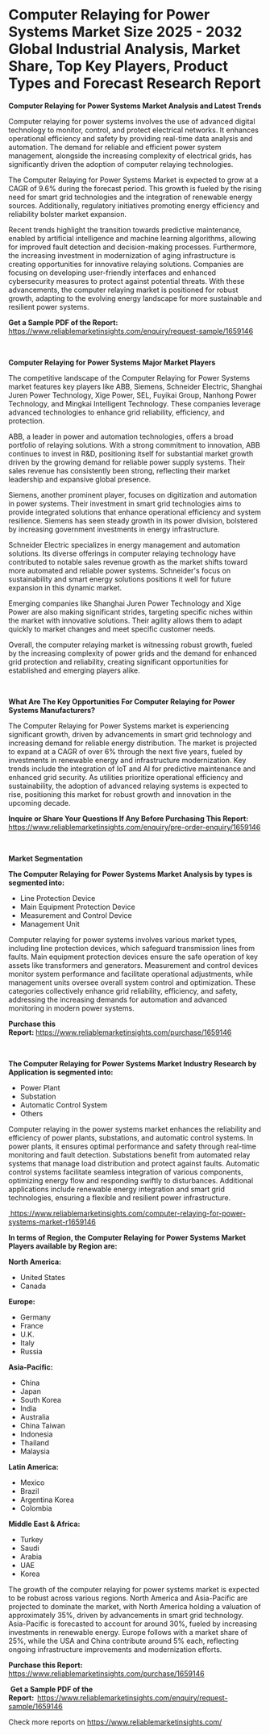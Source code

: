 <p><h1>Computer Relaying for Power Systems Market Size 2025 - 2032 Global Industrial Analysis, Market Share, Top Key Players, Product Types and Forecast Research Report</h1></p><p><strong>Computer Relaying for Power Systems Market Analysis and Latest Trends</strong></p>
<p><p>Computer relaying for power systems involves the use of advanced digital technology to monitor, control, and protect electrical networks. It enhances operational efficiency and safety by providing real-time data analysis and automation. The demand for reliable and efficient power system management, alongside the increasing complexity of electrical grids, has significantly driven the adoption of computer relaying technologies.</p><p>The Computer Relaying for Power Systems Market is expected to grow at a CAGR of 9.6% during the forecast period. This growth is fueled by the rising need for smart grid technologies and the integration of renewable energy sources. Additionally, regulatory initiatives promoting energy efficiency and reliability bolster market expansion. </p><p>Recent trends highlight the transition towards predictive maintenance, enabled by artificial intelligence and machine learning algorithms, allowing for improved fault detection and decision-making processes. Furthermore, the increasing investment in modernization of aging infrastructure is creating opportunities for innovative relaying solutions. Companies are focusing on developing user-friendly interfaces and enhanced cybersecurity measures to protect against potential threats. With these advancements, the computer relaying market is positioned for robust growth, adapting to the evolving energy landscape for more sustainable and resilient power systems.</p></p>
<p><strong>Get a Sample PDF of the Report:&nbsp;</strong> <a href="https://www.reliablemarketinsights.com/enquiry/request-sample/1659146?utm_campaign=2453&utm_medium=2&utm_source=Github&utm_content=ia&utm_term=13022025&utm_id=computer-relaying-for-power-systems">https://www.reliablemarketinsights.com/enquiry/request-sample/1659146</a></p>
<p>&nbsp;</p>
<p><strong>Computer Relaying for Power Systems Major Market Players</strong></p>
<p><p>The competitive landscape of the Computer Relaying for Power Systems market features key players like ABB, Siemens, Schneider Electric, Shanghai Juren Power Technology, Xige Power, SEL, Fuyikai Group, Nanhong Power Technology, and Mingkai Intelligent Technology. These companies leverage advanced technologies to enhance grid reliability, efficiency, and protection.</p><p>ABB, a leader in power and automation technologies, offers a broad portfolio of relaying solutions. With a strong commitment to innovation, ABB continues to invest in R&D, positioning itself for substantial market growth driven by the growing demand for reliable power supply systems. Their sales revenue has consistently been strong, reflecting their market leadership and expansive global presence.</p><p>Siemens, another prominent player, focuses on digitization and automation in power systems. Their investment in smart grid technologies aims to provide integrated solutions that enhance operational efficiency and system resilience. Siemens has seen steady growth in its power division, bolstered by increasing government investments in energy infrastructure.</p><p>Schneider Electric specializes in energy management and automation solutions. Its diverse offerings in computer relaying technology have contributed to notable sales revenue growth as the market shifts toward more automated and reliable power systems. Schneider's focus on sustainability and smart energy solutions positions it well for future expansion in this dynamic market.</p><p>Emerging companies like Shanghai Juren Power Technology and Xige Power are also making significant strides, targeting specific niches within the market with innovative solutions. Their agility allows them to adapt quickly to market changes and meet specific customer needs.</p><p>Overall, the computer relaying market is witnessing robust growth, fueled by the increasing complexity of power grids and the demand for enhanced grid protection and reliability, creating significant opportunities for established and emerging players alike.</p></p>
<p>&nbsp;</p>
<p><strong>What Are The Key Opportunities For Computer Relaying for Power Systems Manufacturers?</strong></p>
<p><p>The Computer Relaying for Power Systems market is experiencing significant growth, driven by advancements in smart grid technology and increasing demand for reliable energy distribution. The market is projected to expand at a CAGR of over 6% through the next five years, fueled by investments in renewable energy and infrastructure modernization. Key trends include the integration of IoT and AI for predictive maintenance and enhanced grid security. As utilities prioritize operational efficiency and sustainability, the adoption of advanced relaying systems is expected to rise, positioning this market for robust growth and innovation in the upcoming decade.</p></p>
<p><strong>Inquire or Share Your Questions If Any Before Purchasing This Report:</strong> <a href="https://www.reliablemarketinsights.com/enquiry/pre-order-enquiry/1659146?utm_campaign=2453&utm_medium=2&utm_source=Github&utm_content=ia&utm_term=13022025&utm_id=computer-relaying-for-power-systems">https://www.reliablemarketinsights.com/enquiry/pre-order-enquiry/1659146</a></p>
<p>&nbsp;</p>
<p><strong>Market Segmentation</strong></p>
<p><strong>The Computer Relaying for Power Systems Market Analysis by types is segmented into:</strong></p>
<p><ul><li>Line Protection Device</li><li>Main Equipment Protection Device</li><li>Measurement and Control Device</li><li>Management Unit</li></ul></p>
<p><p>Computer relaying for power systems involves various market types, including line protection devices, which safeguard transmission lines from faults. Main equipment protection devices ensure the safe operation of key assets like transformers and generators. Measurement and control devices monitor system performance and facilitate operational adjustments, while management units oversee overall system control and optimization. These categories collectively enhance grid reliability, efficiency, and safety, addressing the increasing demands for automation and advanced monitoring in modern power systems.</p></p>
<p><strong>Purchase this Report:&nbsp;</strong><a href="https://www.reliablemarketinsights.com/purchase/1659146?utm_campaign=2453&utm_medium=2&utm_source=Github&utm_content=ia&utm_term=13022025&utm_id=computer-relaying-for-power-systems">https://www.reliablemarketinsights.com/purchase/1659146</a></p>
<p>&nbsp;</p>
<p><strong>The Computer Relaying for Power Systems Market Industry Research by Application is segmented into:</strong></p>
<p><ul><li>Power Plant</li><li>Substation</li><li>Automatic Control System</li><li>Others</li></ul></p>
<p><p>Computer relaying in the power systems market enhances the reliability and efficiency of power plants, substations, and automatic control systems. In power plants, it ensures optimal performance and safety through real-time monitoring and fault detection. Substations benefit from automated relay systems that manage load distribution and protect against faults. Automatic control systems facilitate seamless integration of various components, optimizing energy flow and responding swiftly to disturbances. Additional applications include renewable energy integration and smart grid technologies, ensuring a flexible and resilient power infrastructure.</p></p>
<p><a href="https://www.reliablemarketinsights.com/computer-relaying-for-power-systems-market-r1659146?utm_campaign=2453&utm_medium=2&utm_source=Github&utm_content=ia&utm_term=13022025&utm_id=computer-relaying-for-power-systems">&nbsp;https://www.reliablemarketinsights.com/computer-relaying-for-power-systems-market-r1659146</a></p>
<p><strong>In terms of Region, the Computer Relaying for Power Systems Market Players available by Region are:</strong></p>
<p>
    <p> <strong> North America: </strong>
        <ul>
            <li>United States</li>
            <li>Canada</li>
        </ul>
        </p> 
    <p> <strong> Europe: </strong>
        <ul>
            <li>Germany</li>
            <li>France</li>
            <li>U.K.</li>
            <li>Italy</li>
            <li>Russia</li>
        </ul>
        </p> 
    <p> <strong> Asia-Pacific: </strong>
        <ul>
            <li>China</li>
            <li>Japan</li>
            <li>South Korea</li>
            <li>India</li>
            <li>Australia</li>
            <li>China Taiwan</li>
            <li>Indonesia</li>
            <li>Thailand</li>
            <li>Malaysia</li>
        </ul>
        </p> 
    <p> <strong> Latin America: </strong>
        <ul>
            <li>Mexico</li>
            <li>Brazil</li>
            <li>Argentina Korea</li>
            <li>Colombia</li>
        </ul>
        </p> 
    <p> <strong> Middle East & Africa: </strong>
        <ul>
            <li>Turkey</li>
            <li>Saudi</li>
            <li>Arabia</li>
            <li>UAE</li>
            <li>Korea</li>
        </ul>
    </p>
    </p>
<p><p>The growth of the computer relaying for power systems market is expected to be robust across various regions. North America and Asia-Pacific are projected to dominate the market, with North America holding a valuation of approximately 35%, driven by advancements in smart grid technology. Asia-Pacific is forecasted to account for around 30%, fueled by increasing investments in renewable energy. Europe follows with a market share of 25%, while the USA and China contribute around 5% each, reflecting ongoing infrastructure improvements and modernization efforts.</p></p>
<p><strong>Purchase this Report: </strong><a href="https://www.reliablemarketinsights.com/purchase/1659146?utm_campaign=2453&utm_medium=2&utm_source=Github&utm_content=ia&utm_term=13022025&utm_id=computer-relaying-for-power-systems">https://www.reliablemarketinsights.com/purchase/1659146</a></p>
<p>&nbsp;<strong>Get a Sample PDF of the Report:&nbsp;&nbsp;</strong><a href="https://www.reliablemarketinsights.com/enquiry/request-sample/1659146?utm_campaign=2453&utm_medium=2&utm_source=Github&utm_content=ia&utm_term=13022025&utm_id=computer-relaying-for-power-systems">https://www.reliablemarketinsights.com/enquiry/request-sample/1659146</a></p>
<p><strong></strong></p>
<p>Check more reports on <a href="https://www.reliablemarketinsights.com/?utm_campaign=2453&utm_medium=2&utm_source=Github&utm_content=ia&utm_term=13022025&utm_id=computer-relaying-for-power-systems">https://www.reliablemarketinsights.com/</a></p>